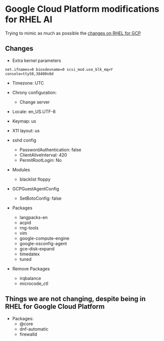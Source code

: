 # Google Cloud Platform modifications for RHEL AI
Trying to mimic as much as possible the [changes on RHEL for GCP](https://github.com/osbuild/images/blob/main/pkg/distro/rhel/rhel9/gce.go)

## Changes

- Extra kernel parameters

```
net.ifnames=0 biosdevname=0 scsi_mod.use_blk_mq=Y console=ttyS0,38400n8d
```

- Timezone: UTC
- Chrony configuration:
    - Change server
- Locale: en_US.UTF-8
- Keymap: us
- X11 layout: us

- sshd config
    - PasswordAuthentication: false
    - ClientAliveInterval: 420
    - PermitRootLogin: No

- Modules
    - blacklist floppy

- GCPGuestAgentConfig
    - SetBotoConfig: false

- Packages
    - langpacks-en
    - acpid
    - rng-tools
    - vim
    - google-compute-engine
    - google-osconfig-agent
    - gce-disk-expand
    - timedatex
    - tuned

- Remove Packages
    - irqbalance
    - microcode_ctl

## Things we are not changing, despite being in RHEL for Google Cloud Platform

- Packages:
    - @core
    - dnf-automatic
    - firewalld
